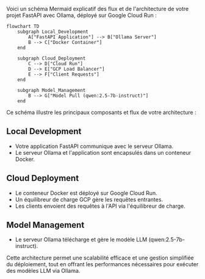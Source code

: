 Voici un schéma Mermaid explicatif des flux et de l'architecture de votre projet FastAPI avec Ollama, déployé sur Google Cloud Run :

```mermaid
flowchart TD
    subgraph Local_Development
        A["FastAPI Application"] --> B["Ollama Server"]
        B --> C["Docker Container"]
    end

    subgraph Cloud_Deployment
        C --> D["Cloud Run"]
        D --> E["GCP Load Balancer"]
        E --> F["Client Requests"]
    end

    subgraph Model_Management
        B --> G["Model Pull (qwen:2.5-7b-instruct)"]
    end
```

Ce schéma illustre les principaux composants et flux de votre architecture :

## Local Development
- Votre application FastAPI communique avec le serveur Ollama.
- Le serveur Ollama et l'application sont encapsulés dans un conteneur Docker.

## Cloud Deployment
- Le conteneur Docker est déployé sur Google Cloud Run.
- Un équilibreur de charge GCP gère les requêtes entrantes.
- Les clients envoient des requêtes à l'API via l'équilibreur de charge.

## Model Management
- Le serveur Ollama télécharge et gère le modèle LLM (qwen:2.5-7b-instruct).

Cette architecture permet une scalabilité efficace et une gestion simplifiée du déploiement, tout en offrant les performances nécessaires pour exécuter des modèles LLM via Ollama.
